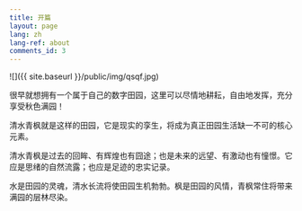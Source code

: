 ```yaml
---
title: 开篇
layout: page
lang: zh
lang-ref: about
comments_id: 3
---
```


![]({{ site.baseurl }}/public/img/qsqf.jpg)

很早就想拥有一个属于自己的数字田园，这里可以尽情地耕耘，自由地发挥，充分享受秋色满园！

清水青枫就是这样的田园，它是现实的孪生，将成为真正田园生活缺一不可的核心元素。

清水青枫是过去的回眸、有辉煌也有囧途；也是未来的远望、有激动也有憧憬。它应是思绪的自然流露；也应是足迹的忠实记录。

水是田园的灵魂，清水长流将使田园生机勃勃。枫是田园的风情，青枫常住将带来满园的层林尽染。



